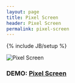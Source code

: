 ```yaml
---
layout: page
title: Pixel Screen
header: Pixel Screen
permalink: pixel-screen
---
```

{% include JB/setup %}


![Pixel Screen](https://patomation.github.io/demos/pixel-screen/thumbnail.png "Pixel Screen")
### DEMO: [Pixel Screen](https://patomation.github.io/demos/pixel-screen)

